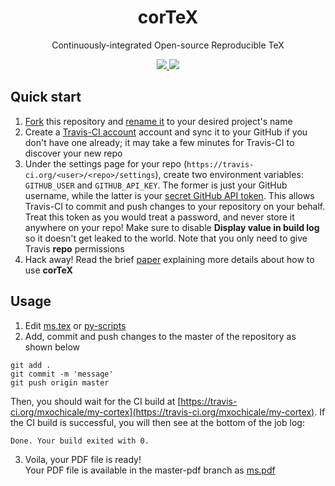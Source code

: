<h1 align="center">
  corTeX
</h1>
<p align="center">
  Continuously-integrated Open-source Reproducible TeX
</p>
<p align="center">
  <a href="https://travis-ci.org/mxochicale/my-corTeX/">
    <img src="https://img.shields.io/travis/mxochicale/my-corTeX/master.svg"/>
  </a>
  <a href="https://github.com/mxochicale/my-corTeX/raw/master-pdf/ms.pdf">
    <img src="https://img.shields.io/badge/read-the_paper-blue.svg?style=flat"/>
  </a>
</p>


## Quick start

1. [Fork](https://github.com/rodluger/corTeX/fork) this repository and [rename it](https://help.github.com/en/articles/renaming-a-repository) to your desired project's name
2. Create a [Travis-CI account](https://travis-ci.org/) account and sync it to your GitHub if you don't have one already; it may take a few minutes for Travis-CI to discover your new repo
3. Under the settings page for your repo (``https://travis-ci.org/<user>/<repo>/settings``), create two environment variables: ``GITHUB_USER`` and ``GITHUB_API_KEY``. The former is just your GitHub username, while the latter is your [secret GitHub API token](https://help.github.com/en/articles/creating-a-personal-access-token-for-the-command-line). This allows Travis-CI to commit and push changes to your repository on your behalf. Treat this token as you would treat a password, and never store it anywhere on your repo! Make sure to disable **Display value in build log** so it doesn't get leaked to the world. Note that you only need to give Travis **repo** permissions
4. Hack away! Read the brief [paper](https://github.com/mxochicale/my-corTeX/raw/master-pdf/ms.pdf) explaining more details about how to use **corTeX**


## Usage

1. Edit [ms.tex](/tex/ms.tex) or [py-scripts](/tex/figures/)
2. Add, commit and push changes to the master of the repository as shown below
```
git add .
git commit -m 'message'
git push origin master
```
Then, you should wait for the CI build at [https://travis-ci.org/mxochicale/my-cortex](https://travis-ci.org/mxochicale/my-cortex).
If the CI build is successful, you will then see at the bottom of the job log: 
```
Done. Your build exited with 0.
```

3. Voila, your PDF file is ready!  
Your PDF file is available in the master-pdf branch as [ms.pdf](https://github.com/mxochicale/my-corTeX/raw/master-pdf/ms.pdf)

